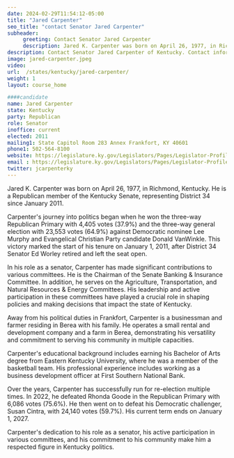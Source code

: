 ```yaml
---
date: 2024-02-29T11:54:12-05:00
title: "Jared Carpenter"
seo_title: "contact Senator Jared Carpenter"
subheader:
     greeting: Contact Senator Jared Carpenter
     description: Jared K. Carpenter was born on April 26, 1977, in Richmond, Kentucky. He is a Republican member of the Kentucky Senate, representing District 34 since January 2011.
description: Contact Senator Jared Carpenter of Kentucky. Contact information for Jared Carpenter includes email address, phone number, and mailing address.
image: jared-carpenter.jpeg
video:
url:  /states/kentucky/jared-carpenter/
weight: 1
layout: course_home

####candidate
name: Jared Carpenter
state: Kentucky
party: Republican
role: Senator
inoffice: current
elected: 2011
mailing1: State Capitol Room 283 Annex Frankfort, KY 40601
phone1: 502-564-8100
website: https://legislature.ky.gov/Legislators/Pages/Legislator-Profile.aspx?DistrictNumber=134/
email : https://legislature.ky.gov/Legislators/Pages/Legislator-Profile.aspx?DistrictNumber=134/
twitter: jcarpenterky
---
```


Jared K. Carpenter was born on April 26, 1977, in Richmond, Kentucky. He is a Republican member of the Kentucky Senate, representing District 34 since January 2011.

Carpenter's journey into politics began when he won the three-way Republican Primary with 4,405 votes (37.9%) and the three-way general election with 23,553 votes (64.9%) against Democratic nominee Lee Murphy and Evangelical Christian Party candidate Donald VanWinkle. This victory marked the start of his tenure on January 1, 2011, after District 34 Senator Ed Worley retired and left the seat open.

In his role as a senator, Carpenter has made significant contributions to various committees. He is the Chairman of the Senate Banking & Insurance Committee. In addition, he serves on the Agriculture, Transportation, and Natural Resources & Energy Committees. His leadership and active participation in these committees have played a crucial role in shaping policies and making decisions that impact the state of Kentucky.

Away from his political duties in Frankfort, Carpenter is a businessman and farmer residing in Berea with his family. He operates a small rental and development company and a farm in Berea, demonstrating his versatility and commitment to serving his community in multiple capacities.

Carpenter's educational background includes earning his Bachelor of Arts degree from Eastern Kentucky University, where he was a member of the basketball team. His professional experience includes working as a business development officer at First Southern National Bank.

Over the years, Carpenter has successfully run for re-election multiple times. In 2022, he defeated Rhonda Goode in the Republican Primary with 6,086 votes (75.6%). He then went on to defeat his Democratic challenger, Susan Cintra, with 24,140 votes (59.7%). His current term ends on January 1, 2027.

Carpenter's dedication to his role as a senator, his active participation in various committees, and his commitment to his community make him a respected figure in Kentucky politics.
